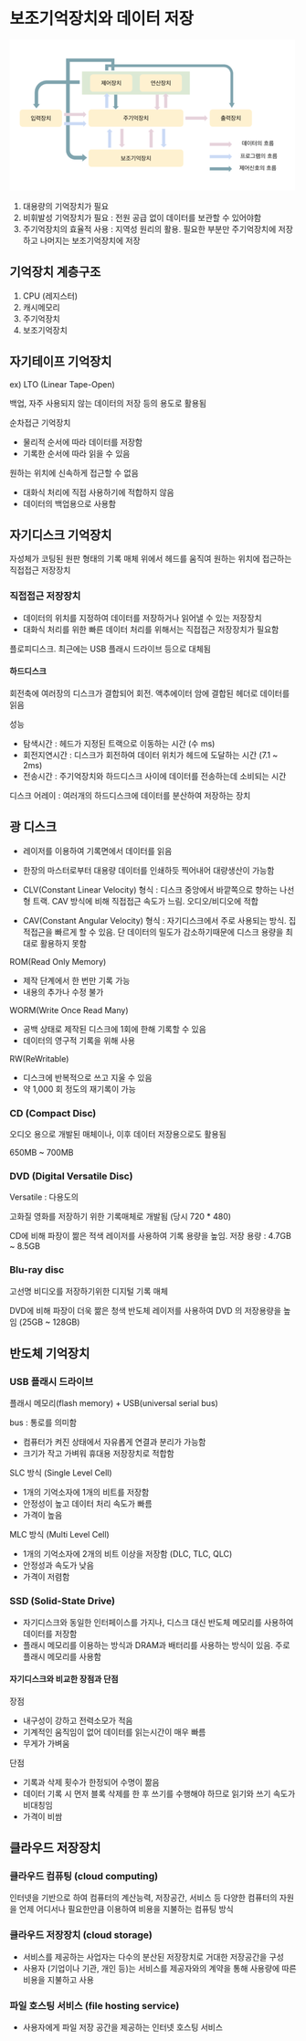# 보조기억장치와 데이터 저장

![computer system](./assets/01-05_computer-system.png)

1. 대용량의 기억장치가 필요
2. 비휘발성 기억장치가 필요 : 전원 공급 없이 데이터를 보관할 수 있어야함
3. 주기억장치의 효율적 사용 : 지역성 원리의 활용. 필요한 부분만 주기억장치에 저장하고 나머지는 보조기억장치에 저장

## 기억장치 계층구조

1. CPU (레지스터)
2. 캐시메모리
3. 주기억장치
4. 보조기억장치

## 자기테이프 기억장치

ex) LTO (Linear Tape-Open)

백업, 자주 사용되지 않는 데이터의 저장 등의 용도로 활용됨

순차접근 기억장치
* 물리적 순서에 따라 데이터를 저장함
* 기록한 순서에 따라 읽을 수 있음

원하는 위치에 신속하게 접근할 수 없음
* 대화식 처리에 직접 사용하기에 적합하지 않음
* 데이터의 백업용으로 사용함

## 자기디스크 기억장치

자성체가 코팅된 원판 형태의 기록 매체 위에서 헤드를 움직여 원하는 위치에 접근하는 직접접근 저장장치

### 직접접근 저장장치

* 데이터의 위치를 지정하여 데이터를 저장하거나 읽어낼 수 있는 저장장치
* 대화식 처리를 위한 빠른 데이터 처리를 위해서는 직접접근 저장장치가 필요함

플로피디스크. 최근에는 USB 플래시 드라이브 등으로 대체됨

#### 하드디스크 

회전축에 여러장의 디스크가 결합되어 회전. 액추에이터 암에 결합된 헤더로 데이터를 읽음

성능

* 탐색시간 : 헤드가 지정된 트랙으로 이동하는 시간 (수 ms)
* 회전지연시간 : 디스크가 회전하여 데이터 위치가 헤드에 도달하는 시간 (7.1 ~ 2ms)
* 전송시간 : 주기억장치와 하드디스크 사이에 데이터를 전송하는데 소비되는 시간

디스크 어레이 : 여러개의 하드디스크에 데이터를 분산하여 저장하는 장치

## 광 디스크

* 레이저를 이용하여 기록면에서 데이터를 읽음
* 한장의 마스터로부터 대용량 데이터를 인쇄하듯 찍어내어 대량생산이 가능함

* CLV(Constant Linear Velocity) 형식 : 디스크 중앙에서 바깥쪽으로 향하는 나선형 트랙. CAV 방식에 비해 직접접근 속도가 느림. 오디오/비디오에 적합
* CAV(Constant Angular Velocity) 형식 : 자기디스크에서 주로 사용되는 방식. 집적접근을 빠르게 할 수 있음. 단 데이터의 밀도가 감소하기때문에 디스크 용량을 최대로 활용하지 못함

ROM(Read Only Memory)
* 제작 단계에서 한 번만 기록 가능
* 내용의 추가나 수정 불가

WORM(Write Once Read Many)
* 공백 상태로 제작된 디스크에 1회에 한해 기록할 수 있음
* 데이터의 영구적 기록을 위해 사용

RW(ReWritable)
* 디스크에 반복적으로 쓰고 지울 수 있음
* 약 1,000 회 정도의 재기록이 가능

### CD (Compact Disc)

오디오 용으로 개발된 매체이나, 이후 데이터 저장용으로도 활용됨

650MB ~ 700MB 

### DVD (Digital Versatile Disc)

Versatile : 다용도의 

고화질 영화를 저장하기 위한 기록매체로 개발됨 (당시 720 * 480)

CD에 비해 파장이 짦은 적색 레이저를 사용하여 기록 용량을 높임. 저장 용량 : 4.7GB ~ 8.5GB

### Blu-ray disc

고선명 비디오를 저장하기위한 디지털 기록 매체

DVD에 비해 파장이 더욱 짦은 청색 반도체 레이저를 사용하여 DVD 의 저장용량을 높임 (25GB ~ 128GB)

## 반도체 기억장치

### USB 플래시 드라이브

플래시 메모리(flash memory) + USB(universal serial bus)

bus : 통로를 의미함

* 컴퓨터가 켜진 상태에서 자유롭게 연결과 분리가 가능함
* 크기가 작고 가벼워 휴대용 저장장치로 적합함

SLC 방식 (Single Level Cell)
* 1개의 기억소자에 1개의 비트를 저장함
* 안정성이 높고 데이터 처리 속도가 빠름
* 가격이 높음

MLC 방식 (Multi Level Cell)
* 1개의 기억소자에 2개의 비트 이상을 저장함 (DLC, TLC, QLC)
* 안정성과 속도가 낮음
* 가격이 저렴함

### SSD (Solid-State Drive)

* 자기디스크와 동일한 인터페이스를 가지나, 디스크 대신 반도체 메모리를 사용하여 데이터를 저장함
* 플래시 메모리를 이용하는 방식과 DRAM과 배터리를 사용하는 방식이 있음. 주로 플래시 메모리를 사용함

#### 자기디스크와 비교한 장점과 단점

장점
* 내구성이 강하고 전력소모가 적음
* 기계적인 움직임이 없어 데이터를 읽는시간이 매우 빠름
* 무게가 가벼움

단점
* 기록과 삭제 횟수가 한정되어 수명이 짦음
* 데이터 기록 시 먼저 블록 삭제를 한 후 쓰기를 수행해야 하므로 읽기와 쓰기 속도가 비대칭임
* 가격이 비쌈

## 클라우드 저장장치

### 클라우드 컴퓨팅 (cloud computing)

인터넷을 기반으로 하여 컴퓨터의 계산능력, 저장공간, 서비스 등 다양한 컴퓨터의 자원을 언제 어디서나 필요한만큼 이용하여 비용을 지불하는 컴퓨팅 방식

### 클라우드 저장장치 (cloud storage)

* 서비스를 제공하는 사업자는 다수의 분산된 저장장치로 거대한 저장공간을 구성
* 사용자 (기업이나 기관, 개인 등)는 서비스를 제공자와의 계약을 통해 사용량에 따른 비용을 지불하고 사용

### 파일 호스팅 서비스 (file hosting service)

* 사용자에게 파일 저장 공간을 제공하는 인터넷 호스팅 서비스



